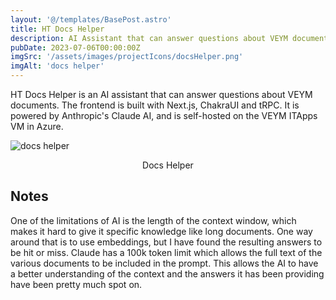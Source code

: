 ```yaml
---
layout: '@/templates/BasePost.astro'
title: HT Docs Helper
description: AI Assistant that can answer questions about VEYM documents
pubDate: 2023-07-06T00:00:00Z
imgSrc: '/assets/images/projectIcons/docsHelper.png'
imgAlt: 'docs helper'
---
```



HT Docs Helper is an AI assistant that can answer questions about VEYM documents. The frontend is built with Next.js, ChakraUI and tRPC.  It is powered by Anthropic's Claude AI, and is self-hosted on the VEYM ITApps VM in Azure.


![docs helper](/assets/images/posts/screenshot-docshelper1.png 'Docs Helper')
<figcaption align="center">Docs Helper</figcaption>

## Notes

One of the limitations of AI is the length of the context window, which makes it hard to give it specific knowledge like long documents. One way around that is to use embeddings, but I have found the resulting answers to be hit or miss. Claude has a 100k token limit which allows the full text of the various documents to be included in the prompt. This allows the AI to have a better understanding of the context and the answers it has been providing have been pretty much spot on. 